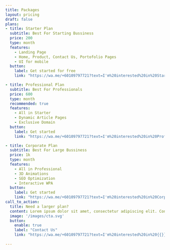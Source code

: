 ```yaml
---
title: Packages
layout: pricing
draft: false
plans:
- title: Starter Plan
  subtitle: Best For Starting Bussiness
  price: 200
  type: month
  features:
    - Landing Page
    - Home, Product, Contact Us, Portofolio Pages
    - UI for mobile
  button:
    label: Get started for free
    link: "https://wa.me/+60109797721?text=I'm%20interested%20in%20Starter%20Plan."

- title: Professional Plan
  subtitle: Best For Professionals
  price: 600
  type: month
  recommended: true
  features:
    - All in Starter
    - Dynamic Article Pages
    - Exclusive Domain
  button:
    label: Get started
    link: "https://wa.me/+60109797721?text=I'm%20interested%20in%20Professional%20Website%20Plan."

- title: Corporate Plan
  subtitle: Best For Large Bussiness
  price: 1k
  type: month
  features:
    - All in Professional
    - 3D Animations
    - SEO Optimization
    - Interactive WPA
  button:
    label: Get started
    link: "https://wa.me/+60109797721?text=I'm%20interested%20in%20Corporate%20Plan."
call_to_action:
  title: Need a larger plan?
  content: Lorem ipsum dolor sit amet, consectetur adipiscing elit. Consequat tristique eget amet, tempus eu at consecttur.
  image: '/images/cta.svg'
  button:
    enable: true
    label: "Contact Us"
    link: "https://wa.me/+60109797721?text=I'm%20interested%20in%20{{}}%20Plan."
    
---
```

